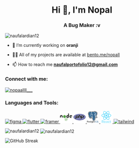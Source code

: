 <h1 align="center">Hi 👋, I'm Nopal</h1>
<h3 align="center">A Bug Maker :v</h3>

<p align="left"> <img src="https://komarev.com/ghpvc/?username=naufalardian12&label=Profile%20views&color=0e75b6&style=flat" alt="naufalardian12" /> </p>

- 🔭 I’m currently working on **oranji**

- 👨‍💻 All of my projects are available at <a href="bentp.me/nopall">[bento.me/nopall](bento.me/nopall)</a>

- 📫 How to reach me **naufalportofolio12@gmail.com**

<h3 align="left">Connect with me:</h3>
<p align="left">
<a href="https://instagram.com/nopaallll___" target="blank"><img align="center" src="https://raw.githubusercontent.com/rahuldkjain/github-profile-readme-generator/master/src/images/icons/Social/instagram.svg" alt="nopaallll___" height="30" width="40" /></a>
</p>

<h3 align="left">Languages and Tools:</h3>
<p align="left"> <a href="https://www.figma.com/" target="_blank" rel="noreferrer"> <img src="https://www.vectorlogo.zone/logos/figma/figma-icon.svg" alt="figma" width="40" height="40"/> </a> <a href="https://flutter.dev" target="_blank" rel="noreferrer"> <img src="https://www.vectorlogo.zone/logos/flutterio/flutterio-icon.svg" alt="flutter" width="40" height="40"/> </a> <a href="https://www.framer.com/" target="_blank" rel="noreferrer"> <img src="https://www.vectorlogo.zone/logos/framer/framer-icon.svg" alt="framer" width="40" height="40"/> </a> <a href="https://golang.org" target="_blank" rel="noreferrer"> <img src="https://raw.githubusercontent.com/devicons/devicon/master/icons/nodejs/nodejs-original-wordmark.svg" alt="nodejs" width="40" height="40"/> </a> <a href="https://www.php.net" target="_blank" rel="noreferrer"> <img src="https://raw.githubusercontent.com/devicons/devicon/master/icons/php/php-original.svg" alt="php" width="40" height="40"/> </a> <a href="https://www.postgresql.org" target="_blank" rel="noreferrer"> <img src="https://raw.githubusercontent.com/devicons/devicon/master/icons/postgresql/postgresql-original-wordmark.svg" alt="postgresql" width="40" height="40"/> </a> <a href="https://reactjs.org/" target="_blank" rel="noreferrer"> <img src="https://raw.githubusercontent.com/devicons/devicon/master/icons/react/react-original-wordmark.svg" alt="react" width="40" height="40"/> </a> <a href="https://tailwindcss.com/" target="_blank" rel="noreferrer"> <img src="https://www.vectorlogo.zone/logos/tailwindcss/tailwindcss-icon.svg" alt="tailwind" width="40" height="40"/> </a> </p>

<p><img align="left" src="https://github-readme-stats.vercel.app/api/top-langs?username=naufalardian12&show_icons=true&locale=en&layout=compact" alt="naufalardian12" /></p>

<p>&nbsp;<img align="center" src="https://github-readme-stats.vercel.app/api?username=naufalardian12&show_icons=true&locale=en" alt="naufalardian12" /></p>

<p><img src="https://github-readme-streak-stats.herokuapp.com?user=NaufalArdian12&theme=dark" alt="GitHub Streak" /></p>
